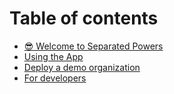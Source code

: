 # Table of contents

* [😎 Welcome to Separated Powers](README.md)
* [Using the App](using-the-app.md)
* [Deploy a demo organization](deploy-a-demo-organization.md)
* [For developers](for-developers.md)
